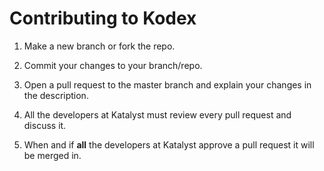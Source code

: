 Contributing to Kodex
=====================

1. Make a new branch or fork the repo.

2. Commit your changes to your branch/repo.

3. Open a pull request to the master branch and explain your changes in the description.

4. All the developers at Katalyst must review every pull request and discuss it.

5. When and if **all** the developers at Katalyst approve a pull request it will be merged in.
